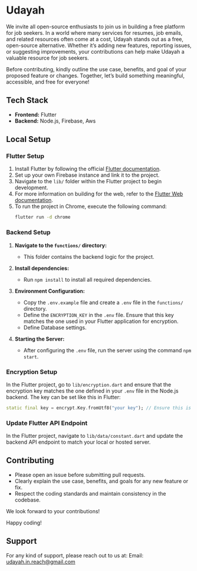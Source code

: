 # Udayah

We invite all open-source enthusiasts to join us in building a free platform for job seekers. In a world where many services for resumes, job emails, and related resources often come at a cost, Udayah stands out as a free, open-source alternative. Whether it’s adding new features, reporting issues, or suggesting improvements, your contributions can help make Udayah a valuable resource for job seekers.

Before contributing, kindly outline the use case, benefits, and goal of your proposed feature or changes. Together, let’s build something meaningful, accessible, and free for everyone!


## Tech Stack

- **Frontend:** Flutter
- **Backend:** Node.js, Firebase, Aws

## Local Setup

### Flutter Setup

1. Install Flutter by following the official [Flutter documentation](https://docs.flutter.dev/get-started/install).
2. Set up your own Firebase instance and link it to the project.
3. Navigate to the `lib/` folder within the Flutter project to begin development.
4. For more information on building for the web, refer to the [Flutter Web documentation](https://docs.flutter.dev/platform-integration/web/building).
5. To run the project in Chrome, execute the following command:  
   ```bash
   flutter run -d chrome
   ```
   
### Backend Setup

1. **Navigate to the `functions/` directory:**
   - This folder contains the backend logic for the project.

2. **Install dependencies:**
   - Run `npm install` to install all required dependencies.
     
3. **Environment Configuration:**
   - Copy the `.env.example` file and create a `.env` file in the `functions/` directory.
   - Define the `ENCRYPTION_KEY` in the `.env` file. Ensure that this key matches the one used in your Flutter application for encryption.
   - Define Database settings.

4. **Starting the Server:**
   - After configuring the `.env` file, run the server using the command `npm start`.

### Encryption Setup

In the Flutter project, go to `lib/encryption.dart` and ensure that the encryption key matches the one defined in your `.env` file in the Node.js backend. The key can be set like this in Flutter:

```dart
static final key = encrypt.Key.fromUtf8("your key"); // Ensure this is the same as in Node.js
```

### Update Flutter API Endpoint

In the Flutter project, navigate to `lib/data/constant.dart` and update the backend API endpoint to match your local or hosted server.

## Contributing

- Please open an issue before submitting pull requests.
- Clearly explain the use case, benefits, and goals for any new feature or fix.
- Respect the coding standards and maintain consistency in the codebase.

We look forward to your contributions!

Happy coding!

## Support
For any kind of support, please reach out to us at: Email: [udayah.in.reach@gmail.com](mailto:udayah.in.reach@gmail.com)
